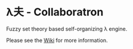 # λ夫 - Collaboratron
Fuzzy set theory based self-organizing λ engine.

Please see the [Wiki](../../wiki) for more information.

